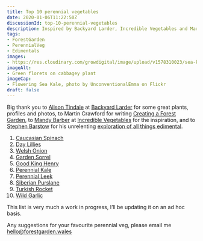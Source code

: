 ```yaml
---
title: Top 10 perennial vegetables
date: 2020-01-06T11:22:50Z
discussionId: top-10-perennial-vegetables
description: Inspired by Backyard Larder, Incredible Vegetables and Martin Crawford, here’s my ‘it could change at any moment’ top 10 perennial veg
tags: 
- ForestGarden
- PerennialVeg
- Edimentals
images: 
- https://res.cloudinary.com/growdigital/image/upload/v1578310023/sea-kale-5643574744.jpg
imageAlt:
- Green florets on cabbagey plant
imageCap:
- Flowering Sea Kale, photo by UnconventionalEmma on Flickr
draft: false
---
```


Big thank you to [Alison Tindale](https://twitter.com/backyardlarder) at [Backyard Larder](https://backyardlarder.co.uk) for some great plants, profiles and photos, to Martin Crawford for writing [Creating a Forest Garden](https://www.agroforestry.co.uk/product/creating-a-forest-garden-2/), to [Mandy Barber](https://twitter.com/incredibleveg) at [Incredible Vegetables](https://www.incrediblevegetables.co.uk) for the inspiration, and to [Stephen Barstow](https://twitter.com/s_barstow) for his unrelenting [exploration of all things edimental](http://www.edimentals.com).

1. [Caucasian Spinach](https://pfaf.org/user/Plant.aspx?LatinName=Hablitzia+tamnoides)
2. [Day Lillies](https://pfaf.org/user/cmspage.aspx?pageid=63)
3. [Welsh Onion](https://pfaf.org/user/plant.aspx?LatinName=Allium+cepa)
4. [Garden Sorrel](https://pfaf.org/user/plant.aspx?LatinName=Rumex+acetosa)
5. [Good King Henry](https://pfaf.org/user/plant.aspx?latinname=Chenopodium+bonus-henricus)
6. [Perennial Kale](https://pfaf.org/user/Plant.aspx?LatinName=Brassica+oleracea+ramosa)
7. [Perennial Leek](https://pfaf.org/user/Plant.aspx?LatinName=Allium+ampeloprasum)
8. [Siberian Purslane](https://pfaf.org/user/plant.aspx?LatinName=Claytonia+sibirica)
9. [Turkish Rocket](https://pfaf.org/user/plant.aspx?latinname=Bunias+orientalis)
10. [Wild Garlic](https://pfaf.org/user/plant.aspx?LatinName=Allium+ursinum)

This list is very much a work in progress, I’ll be updating it on an ad hoc basis.

Any suggestions for your favourite perennial veg, please email me [hello@forestgarden.wales](mailto:hello@forestgarden.wales)
